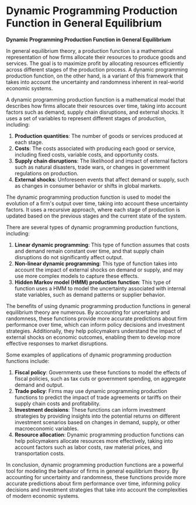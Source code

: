 # Dynamic Programming Production Function in General Equilibrium

**Dynamic Programming Production Function in General Equilibrium**

In general equilibrium theory, a production function is a mathematical representation of how firms allocate their resources to produce goods and services. The goal is to maximize profit by allocating resources efficiently across different stages of the production process. A dynamic programming production function, on the other hand, is a variant of this framework that takes into account the uncertainty and randomness inherent in real-world economic systems.

A dynamic programming production function is a mathematical model that describes how firms allocate their resources over time, taking into account factors such as demand, supply chain disruptions, and external shocks. It uses a set of variables to represent different stages of production, including:

1. **Production quantities**: The number of goods or services produced at each stage.
2. **Costs**: The costs associated with producing each good or service, including fixed costs, variable costs, and opportunity costs.
3. **Supply chain disruptions**: The likelihood and impact of external factors such as natural disasters, trade wars, or changes in government regulations on production.
4. **External shocks**: Unforeseen events that affect demand or supply, such as changes in consumer behavior or shifts in global markets.

The dynamic programming production function is used to model the evolution of a firm's output over time, taking into account these uncertainty factors. It uses a recursive approach, where each stage of production is updated based on the previous stages and the current state of the system.

There are several types of dynamic programming production functions, including:

1. **Linear dynamic programming**: This type of function assumes that costs and demand remain constant over time, and that supply chain disruptions do not significantly affect output.
2. **Non-linear dynamic programming**: This type of function takes into account the impact of external shocks on demand or supply, and may use more complex models to capture these effects.
3. **Hidden Markov model (HMM) production function**: This type of function uses a HMM to model the uncertainty associated with internal state variables, such as demand patterns or supplier behavior.

The benefits of using dynamic programming production functions in general equilibrium theory are numerous. By accounting for uncertainty and randomness, these functions provide more accurate predictions about firm performance over time, which can inform policy decisions and investment strategies. Additionally, they help policymakers understand the impact of external shocks on economic outcomes, enabling them to develop more effective responses to market disruptions.

Some examples of applications of dynamic programming production functions include:

1. **Fiscal policy**: Governments use these functions to model the effects of fiscal policies, such as tax cuts or government spending, on aggregate demand and output.
2. **Trade policy**: Firms may use dynamic programming production functions to predict the impact of trade agreements or tariffs on their supply chain costs and profitability.
3. **Investment decisions**: These functions can inform investment strategies by providing insights into the potential returns on different investment scenarios based on changes in demand, supply, or other macroeconomic variables.
4. **Resource allocation**: Dynamic programming production functions can help policymakers allocate resources more effectively, taking into account factors such as labor costs, raw material prices, and transportation costs.

In conclusion, dynamic programming production functions are a powerful tool for modeling the behavior of firms in general equilibrium theory. By accounting for uncertainty and randomness, these functions provide more accurate predictions about firm performance over time, informing policy decisions and investment strategies that take into account the complexities of modern economic systems.
